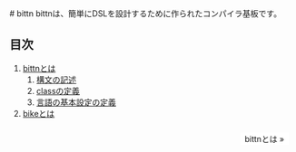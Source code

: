 <title>Hello</title>
# bittn
bittnは、簡単にDSLを設計するために作られたコンパイラ基板です。

## 目次
1. [bittnとは](https://bittn.github.io/docs/1)
    1. [構文の記述](https://bittn.github.io/docs/2)
    2. [classの定義](https://bittn.github.io/docs/3)
    3. [言語の基本設定の定義](https://bittn.github.io/docs/4)
2. [bikeとは](https://bittn.github.io/docs/5)

<style>
ul.pageNav01 {
	margin: 0 0 10px;
	padding: 10px 10px 0px;
	text-align: center;
}

ul.pageNav01 li.mae {
	display: inline;
	margin: 0 2px;
	float: left;
	padding: 0;
}

ul.pageNav01 li.tugi {
	display: inline;
	margin: 0 2px;
	float: right;
	padding: 0;
}

ul.pageNav01 li span,
ul.pageNav01 li a {
	display: inline-block;
	margin-bottom: 5px;
	padding: 1px 8px;
	background: #fff;
	text-decoration: none;
	vertical-align: middle;
}

ul.pageNav01 li a:hover {
	background: #eeeff7;
	border-color: #00f;
}
</style>
<ul class="pageNav01">
<!-- <li class="mae"><a href="1.html">&laquo; 前</a></li> -->
<li class="tugi"><a href="bittn.github.io/docs/1">bittnとは &raquo;</a></li>
</ul>
